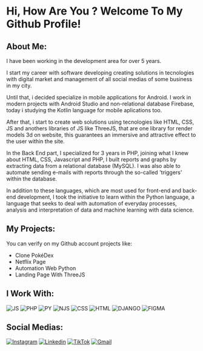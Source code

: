 # Hi, How Are You ? Welcome To My Github Profile!

## About Me: 

I have been working in the development area for over 5 years.

I start my career with software developing creating solutions in tecnologies with digital market and management of all social medias of some business in my city. 

Until that, i decided specialize in mobile applications for Android. I work in modern projects with Android Studio and non-relational database Firebase, today i studying the Kotlin language for mobile aplications too.

After that, i start to create web solutions using tecnologies like HTML, CSS, JS and anothers libraries of JS like ThreeJS, that are one library for render models 3d on website, this guarantees an immersive and attractive effect to the user within the site.

In the Back End part, I specialized for 3 years in PHP, joining what I knew about HTML, CSS, Javascript and PHP, I built reports and graphs by extracting data from a relational database (MySQL). I was also able to automate sending e-mails with reports through the so-called 'triggers' within the database.

In addition to these languages, which are most used for front-end and back-end development, I took the initiative to learn within the Python language, a language that seeks to deal with automation of everyday processes, analysis and interpretation of data and machine learning with data science.


## My Projects:

You can verify on my Github account projects like: 

* Clone PokéDex
* Netflix Page
* Automation Web Python 
* Landing Page With ThreeJS

## I Work With:
![JS](https://img.shields.io/badge/JavaScript-F7DF1E?style=for-the-badge&logo=javascript&logoColor=black)
![PHP](https://img.shields.io/badge/PHP-777BB4?style=for-the-badge&logo=php&logoColor=white)
![PY](https://img.shields.io/badge/Python-14354C?style=for-the-badge&logo=python&logoColor=white)
![NJS](https://img.shields.io/badge/Node.js-43853D?style=for-the-badge&logo=node.js&logoColor=white)
![CSS](https://img.shields.io/badge/CSS3-1572B6?style=for-the-badge&logo=css3&logoColor=white)
![HTML](https://img.shields.io/badge/HTML5-E34F26?style=for-the-badge&logo=html5&logoColor=white)
![DJANGO](https://img.shields.io/badge/Django-092E20?style=for-the-badge&logo=django&logoColor=white)
![FIGMA](https://img.shields.io/badge/Figma-F24E1E?style=for-the-badge&logo=figma&logoColor=white)

## Social Medias:
[![Instagram](https://img.shields.io/badge/Instagram-E4405F?style=for-the-badge&logo=instagram&logoColor=white)](https://www.instagram.com/leitepedia/)
[![Linkedin](https://img.shields.io/badge/LinkedIn-0077B5?style=for-the-badge&logo=linkedin&logoColor=white)](https://www.linkedin.com/in/pedro-sousa-98423b170/)
[![TikTok](https://img.shields.io/badge/TikTok-000000?style=for-the-badge&logo=tiktok&logoColor=white)](https://www.tiktok.com/@leitepedia)
[![Gmail](https://img.shields.io/badge/Gmail-D14836?style=for-the-badge&logo=gmail&logoColor=white)](jpedroleitedesousa@gmail.com)
